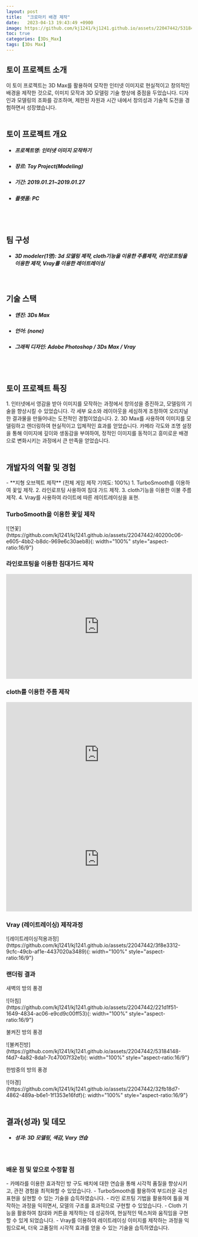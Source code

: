 ```yaml
---
layout: post
title:  "크로마키 배경 제작"
date:   2023-04-13 19:43:49 +0900
image: https://github.com/kj1241/kj1241.github.io/assets/22047442/53184148-f4d7-4a82-8da1-7c47007f32e1
toc: true
categories: [3Ds_Max]
tags: [3Ds Max]
---
```


<h2><green1_h2> 토이 프로젝트 소개 </green1_h2></h2>
이 토이 프로젝트는 3D Max를 활용하여 모작한 인터넷 이미지로 현실적이고 창의적인 배경을 제작한 것으로, 이미지 모작과 3D 모델링 기술 향상에 중점을 두었습니다. 
디자인과 모델링의 조화를 강조하며, 제한된 자원과 시간 내에서 창의성과 기술적 도전을 경험하면서 성장했습니다.

<br>
<br>
<h2><green1_h2> 토이 프로젝트 개요 </green1_h2></h2><ul>
<li><h5><green1_h5>프로젝트명: </green1_h5><span> 인터넷 이미지 모작하기</span></h5></li>
<li><h5><green1_h5>장르: </green1_h5><span> Toy Project(Modeling)</span></h5></li>
<li><h5><green1_h5>기간: </green1_h5><span> 2019.01.21~2019.01.27</span></h5></li>
<li><h5><green1_h5>플랫폼: </green1_h5><span> PC </span></h5></li></ul>

<br>
<br>
<h2><green1_h2> 팀 구성 </green1_h2></h2><ul> 
<li><h5><green1_h5>3D modeler(1명): </green1_h5><span> 3d 모델링 제작, cloth기능을 이용한 주름제작, 라인로프팅을 이용한 제작, Vray를 이용한 레이트레이싱 </span></h5></li>
</ul>

<br>
<h2><green1_h2> 기술 스택 </green1_h2></h2><ul>
<li><h5><green1_h5>엔진: </green1_h5><span> 3Ds Max </span></h5></li>
<li><h5><green1_h5>언어: </green1_h5><span> (none) </span></h5></li>
<li><h5><green1_h5>그래픽 디자인: </green1_h5><span>Adobe Photoshop / 3Ds Max / Vray</span></h5></li>
</ul>

<br>
<br>
<h2 ><green1_h2> 토이 프로젝트 특징 </green1_h2></h2>
1. 인터넷에서 영감을 받아 이미지를 모작하는 과정에서 창의성을 증진하고, 모델링의 기술을 향상시킬 수 있었습니다.  
각 세부 요소와 레이아웃을 세심하게 조정하여 오리지널한 결과물을 만들어내는 도전적인 경험이었습니다.
2. 3D Max를 사용하여 이미지를 모델링하고 렌더링하여 현실적이고 입체적인 효과를 얻었습니다.  
카메라 각도와 조명 설정을 통해 이미지에 깊이와 생동감을 부여하여, 정적인 이미지를 동적이고 흥미로운 배경으로 변화시키는 과정에서 큰 만족을 얻었습니다.

<br>
<br>
<h2><green1_h2> 개발자의 역활 및 경험 </green1_h2></h2>
- **지형 오브젝트 제작** <span><red1_error>(전체 게임 제작 기여도: 100%)</red1_error></span>
    1. TurboSmooth를 이용하여 꽃잎 제작.
    2. 라인로프팅 사용하여 침대 가드 제작.
    3. cloth기능을 이용한 이불 주름 제작.
    4. Vray를 사용하여 라이트에 따른 레이트레이싱을 표현.


<br>
<h3><green1_h3> TurboSmooth을 이용한 꽃잎 제작 </green1_h3></h3>
![연꽃](https://github.com/kj1241/kj1241.github.io/assets/22047442/40200c06-e605-4bb2-b8dc-969e6c30aeb8){: width="100%" style="aspect-ratio:16/9"}
<br>
<h3><green1_h3> 라인로프팅을 이용한 침대가드 제작 </green1_h3></h3>
<iframe width="100%" style="aspect-ratio:16/9" src="https://www.youtube.com/embed/9ocurrhGJAU" title="3ds_Max_surface_lofting" frameborder="0" allow="accelerometer; autoplay; clipboard-write; encrypted-media; gyroscope; picture-in-picture; web-share" allowfullscreen></iframe>

<br>
<h3><green1_h3> cloth를 이용한 주름 제작 </green1_h3></h3>
<iframe  width="100%" style="aspect-ratio:16/9"" src="https://www.youtube.com/embed/eHZQ6VbzELU" title="3ds_Max_comforter_cloth" frameborder="0" allow="accelerometer; autoplay; clipboard-write; encrypted-media; gyroscope; picture-in-picture; web-share" allowfullscreen></iframe>
<iframe  width="100%" style="aspect-ratio:16/9" src="https://www.youtube.com/embed/tN32-MUAK-s" title="3ds_Max_curtain_cloth" frameborder="0" allow="accelerometer; autoplay; clipboard-write; encrypted-media; gyroscope; picture-in-picture; web-share" allowfullscreen></iframe>

<br>
<h3><green1_h3> Vray (레이트레이싱) 제작과정</green1_h3></h3>
![레이트레이싱적용과정](https://github.com/kj1241/kj1241.github.io/assets/22047442/3f8e3312-9cfc-49cb-af1e-4437020a3489){: width="100%" style="aspect-ratio:16/9"}

<br>
<h3><green1_h3> 랜더링 결과 </green1_h3></h3>
<p><green1_h5>새벽의 방의 풍경</green1_h5></p>
![아침](https://github.com/kj1241/kj1241.github.io/assets/22047442/221d1f51-1649-4834-ac06-e9cd9c00ff53){: width="100%" style="aspect-ratio:16/9"}
<p><green1_h5>불켜진 방의 풍경 </green1_h5></p>
![불켜진방](https://github.com/kj1241/kj1241.github.io/assets/22047442/53184148-f4d7-4a82-8da1-7c47007f32e1){: width="100%" style="aspect-ratio:16/9"}
<p><green1_h5>한밤중의 방의 풍경</green1_h5></p>
![야경](https://github.com/kj1241/kj1241.github.io/assets/22047442/32fb18d7-4862-489a-b6e1-1f1353e16fdf){: width="100%" style="aspect-ratio:16/9"}


<br>
<br>
<h2><green1_h2> 결과(성과) 및 데모 </green1_h2></h2>
<ul>
<li><h5><green1_h5>성과: </green1_h5><span> 3D 모델링, 색감, Vary 연습 </span></h5></li>
</ul>


<br>
<h3><green1_h3> 배운 점 및 앞으로 수정할 점 </green1_h3></h3>
- 카메라를 이용한 효과적인 방 구도 배치에 대한 연습을 통해 시각적 품질을 향상시키고, 관전 경험을 최적화할 수 있었습니다.
- TurboSmooth를 활용하여 부드러운 곡선 표현을 실현할 수 있는 기술을 습득하였습니다.
- 라인 로프팅 기법을 활용하여 틀을 제작하는 과정을 익히면서, 모델의 구조를 효과적으로 구현할 수 있었습니다.
- Cloth 기능을 활용하여 침대와 커튼을 제작하는 데 성공하여, 현실적인 텍스처와 움직임을 구현할 수 있게 되었습니다.
- Vray를 이용하여 레이트레이싱 이미지를 제작하는 과정을 익힘으로써, 더욱 고품질의 시각적 효과를 얻을 수 있는 기술을 습득하였습니다.
